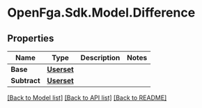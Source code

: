 # OpenFga.Sdk.Model.Difference

## Properties

Name | Type | Description | Notes
------------ | ------------- | ------------- | -------------
**Base** | [**Userset**](Userset.md) |  | 
**Subtract** | [**Userset**](Userset.md) |  | 

[[Back to Model list]](../README.md#models) [[Back to API list]](../README.md#api-endpoints) [[Back to README]](../README.md)

